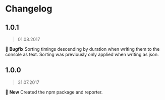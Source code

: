 # Changelog

## 1.0.1
> 01.08.2017  

:bug: **Bugfix** Sorting timings descending by duration when writing them to the console as text. Sorting was previously only applied when writing as json.

## 1.0.0
> 31.07.2017  

:tada: **New** Created the npm package and reporter.
